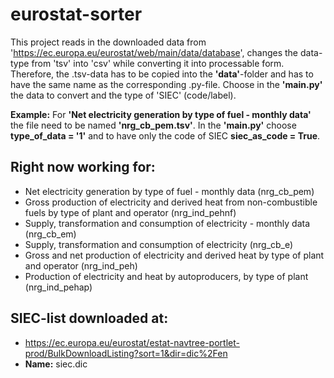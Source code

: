 # eurostat-sorter

This project reads in the downloaded data from 'https://ec.europa.eu/eurostat/web/main/data/database', changes the
data-type from 'tsv' into 'csv' while converting it into processable form.
Therefore, the .tsv-data has to be copied into the **'data'**-folder and has to have the same name as the corresponding 
.py-file. Choose in the **'main.py'** the data to convert and the type of 'SIEC' (code/label).

**Example:** For **'Net electricity generation by type of fuel - monthly data'** the file need to be named **'nrg_cb_pem.tsv'**. 
In the **'main.py'** choose **type_of_data = '1'** and to have only the code of SIEC **siec_as_code = True**.


## Right now working for:
* Net electricity generation by type of fuel - monthly data (nrg_cb_pem)
* Gross production of electricity and derived heat from non-combustible fuels by type of plant and operator
      (nrg_ind_pehnf)
* Supply, transformation and consumption of electricity - monthly data (nrg_cb_em)
* Supply, transformation and consumption of electricity (nrg_cb_e)
* Gross and net production of electricity and derived heat by type of plant and operator (nrg_ind_peh)
* Production of electricity and heat by autoproducers, by type of plant (nrg_ind_pehap)


## SIEC-list downloaded at:
* https://ec.europa.eu/eurostat/estat-navtree-portlet-prod/BulkDownloadListing?sort=1&dir=dic%2Fen
* **Name:** siec.dic
